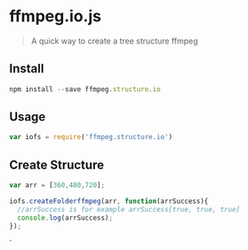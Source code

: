 # ffmpeg.io.js
> A quick way to create a tree structure ffmpeg

## Install

```js
npm install --save ffmpeg.structure.io
```

## Usage
```js
var iofs = require('ffmpeg.structure.io')
```

## Create Structure

```js
var arr = [360,480,720];

iofs.createFolderffmpeg(arr, function(arrSuccess){
  //arrSuccess is for example arrSuccess[true, true, true]
  console.log(arrSuccess);
});
```
`
